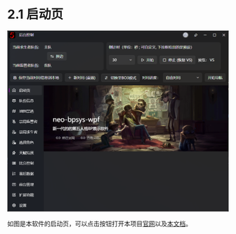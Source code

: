 # 2.1 启动页
‍![](images/1749607096502-61f667bf-97b1-4da0-a911-0e10a6c35bfb.png)

如图是本软件的启动页，可以点击按钮打开本项目[官网](https://bpsys.plfjy.top/)以及[本文档]()。

